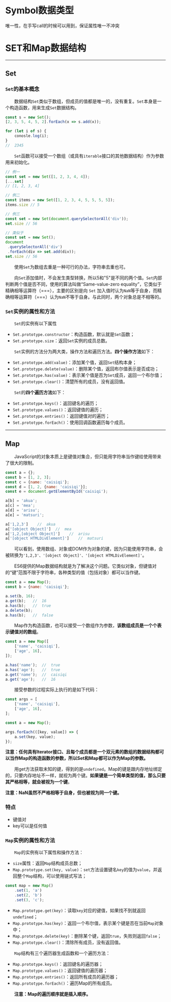 

# Symbol数据类型

唯一性，在手写call的时候可以用到，保证属性唯一不冲突









# SET和Map数据结构

---
## <a id='set'>**Set**</a>
### **`Set`的基本概念**
&emsp;&emsp;数据结构`Set`类似于数组，但成员的值都是唯一的，没有重复。`Set`本身是一个构造函数，用来生成`Set`数据结构。
```js
const s = new Set();
[2, 3, 5, 4, 5, 2].forEach(x => s.add(x));

for (let i of s) {
    conosle.log(i);
}
//  2345
```
&emsp;&emsp;`Set`函数可以接受一个数组（或具有`iterable`接口的其他数据结构）作为参数用来初始化。
```js
// 例一
const set = new Set([1, 2, 3, 4, 4]);
[...set]
// [1, 2, 3, 4]

// 例二
const items = new Set([1, 2, 3, 4, 5, 5, 5, 5]);
items.size // 5

// 例三
const set = new Set(document.querySelectorAll('div'));
set.size // 56

// 类似于
const set = new Set();
document
 .querySelectorAll('div')
 .forEach(div => set.add(div));
set.size // 56
```
&emsp;&emsp;使用`Set`为数组去重是一种可行的办法，字符串去重也可。

&emsp;&emsp;向`Set`添加值时，不会发生类型转换，所以5和"5"是不同的两个值。`Set`内部判断两个值是否不同，使用的算法叫做“Same-value-zero equality”，它类似于精确相等运算符（===），主要的区别是向 `Set` 加入值时认为`NaN`等于自身，而精确相等运算符（===）认为`NaN`不等于自身。与此同时，两个对象总是不相等的。

### **`Set`实例的属性和方法**

&emsp;&emsp;`Set`的实例有以下属性
- `Set.prototype.constructor`：构造函数，默认就是`Set`函数；
- `Set.prototype.size`：返回`Set`实例的成员总数。

&emsp;&emsp;`Set`实例的方法分为两大类，操作方法和遍历方法。**四个操作方法**如下：
- `Set.prototype.add(value)`：添加某个值，返回`Set`结构本身；
- `Set.prototype.delete(value)`：删除某个值，返回布尔值表示是否成功；
- `Set.prototype.has(value)`：表示某个值是否为`Set`成员，返回一个布尔值；
- `Set.prototype.clear()`：清楚所有的成员，没有返回值。

&emsp;&emsp;`Set`的**四个遍历方法**如下：
- `Set.prototype.keys()`：返回键名的遍历；
- `Set.prototype.values()`：返回键值的遍历；
- `Set.prototype.entries()`：返回键值对的遍历；
- `Set.prototype.forEach()`：使用回调函数遍历每个成员。


---
## <a id='map'>**Map**</a>



&emsp;&emsp;JavaScript的对象本质上是键值对集合，但只能用字符串当作键给使用带来了很大的限制。
```js
const a = {};
const b = [1, 2, 3];
const c = {name: 'caisiqi'};
const d = [1, 2, {name: 'caisiqi'}];
const e = document.getElementById('caisiqi');

a[b] = 'akua';
a[c] = 'mea';
a[d] = 'arisu';
a[e] = 'matsuri';

a['1,2,3']    //  akua
a['[object Object]']  //  mea
a['1,2,[object Object]']    //  arisu
a['[object HTMLDivElement]']    //  matsuri
```
&emsp;&emsp;可以看到，使用数组、对象或DOM作为对象的键，因为只能使用字符串，会被转换为`'1,2,3'、'[object Object]'、'[object HTMLDivElement]'`。

&emsp;&emsp;ES6提供的Map数据结构就是为了解决这个问题。它类似对象，但键值对的“键”范围不限于字符串，各种类型的值（包括对象）都可以当作键。
```js
const a = new Map();
const b = {name: 'caisiqi'};

a.set(b, 16);
a.get(b);   //  16
a.has(b);   //  true
a.delete(b);
a.has(b);   //  false
```
&emsp;&emsp;Map作为构造函数，也可以接受一个数组作为参数，**该数组成员是一个个表示键值对的数组**。
```js
const a = new Map([
    ['name', 'caisiqi'],
    ['age', 16],
]);

a.has('name');  //  true
a.has('age');   //  true
a.get('name');  //  caisiqi
a.get('age');   //  16
```
&emsp;&emsp;接受参数的过程实际上执行的是如下代码：
```js
const args = [
    ['name', 'caisiqi'],
    ['age', 16],
];

const a = new Map();

args.forEach(([key, value]) => {
    a.set(key, value);
});
```
**注意：任何具有Iterator接口、且每个成员都是一个双元素的数组的数据结构都可以当作Map的构造函数的参数，所以Set和Map都可以作为Map的参数。**

&emsp;&emsp;用get方法获取未知的键，得到的是`undefined`。Map的键是跟内存地址绑定的，只要内存地址不一样，就视为两个键。**如果键是一个简单类型的值，那么只要其严格相等，就会被视为一个键**。

**注意：NaN虽然不严格相等于自身，但也被视为同一个键。**

### 特点

- 键值对
- key可以是任何值

### **`Map`实例的属性和方法**

&emsp;&emsp;`Map`的实例有以下属性和操作方法：
- `size`属性：返回`Map`结构成员总数；
- `Map.prototype.set(key, value)`：`set`方法设置键名`key`的值为`value`，并返回整个`Map`结构，可以使用链式写法；
```js
const map = new Map()
    .set(1, 'a')
    .set(2, 'b')
    .set(3, 'c');
```
- `Map.prototype.get(key)`：读取`key`对应的键值，如果找不到就返回`undefined`；
- `Map.prototype.has(key)`：返回一个布尔值，表示某个键是否在当前`Map`对象中；
- `Map.prototype.delete(key)`：删除某个键，返回`true`，失败则返回`false`；
- `Map.prototype.clear()`：清除所有成员，没有返回值。

&emsp;&emsp;`Map`结构有三个遍历器生成函数和一个遍历方法：

- `Map.prototype.keys()`：返回键名的遍历器；
- `Map.prototype.values()`：返回键值的遍历器；
- `Map.prototype.entries()`：返回所有成员的遍历器；
- `Map.prototype.forEach()`：遍历Map的所有成员。

&emsp;&emsp;**注意：Map的遍历顺序就是插入顺序。**
